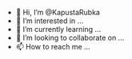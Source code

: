 - 👋 Hi, I’m @KapustaRubka
- 👀 I’m interested in ...
- 🌱 I’m currently learning ...
- 💞️ I’m looking to collaborate on ...
- 📫 How to reach me ...

<!---
KapustaRubka/KapustaRubka is a ✨ special ✨ repository because its `README.md` (this file) appears on your GitHub profile.
You can click the Preview link to take a look at your changes.
--->
